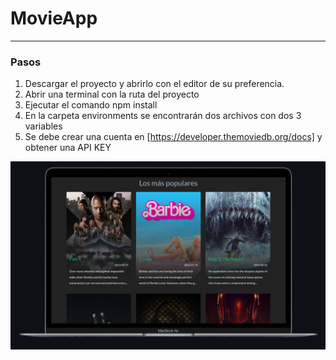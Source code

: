 # MovieApp
<hr>

### Pasos
1. Descargar el proyecto y abrirlo con el editor de su preferencia.
2. Abrir una terminal con la ruta del proyecto
3. Ejecutar el comando npm install
4. En la carpeta environments se encontrarán dos archivos con dos 3 variables
5. Se debe crear una cuenta en [https://developer.themoviedb.org/docs] y obtener una API KEY

![MovieApp](./src/assets/movieApp.jpg)
